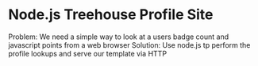 # Node.js Treehouse Profile Site

Problem: We need a simple way to look at a users badge count and javascript points from a web browser
Solution: Use node.js tp perform the profile lookups and serve our template via HTTP
